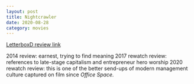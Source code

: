 ```yaml
---
layout: post
title: Nightcrawler
date: 2020-08-28
category: movies
---
```

 
[LetterboxD review link](https://letterboxd.com/samarthbhaskar/film/nightcrawler/2/)

2014 review: earnest, trying to find meaning
2017 rewatch review: references to late-stage capitalism and entrepreneur hero worship
2020 rewatch review: this is one of the better send-ups of modern management culture captured on film since <em>Office Space.</em>